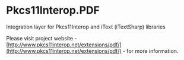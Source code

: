 Pkcs11Interop.PDF
=================

Integration layer for Pkcs11Interop and iText (iTextSharp) libraries

Please visit project website - [http://www.pkcs11interop.net/extensions/pdf/](http://www.pkcs11interop.net/extensions/pdf/) - for more information.